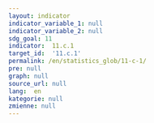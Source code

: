 ```yaml
---
layout: indicator
indicator_variable_1: null
indicator_variable_2: null
sdg_goal: 11
indicator:  11.c.1
target_id:  '11.c.1'
permalink: /en/statistics_glob/11-c-1/
pre: null
graph: null
source_url: null
lang:  en
kategorie: null
zmienne: null
---
```

